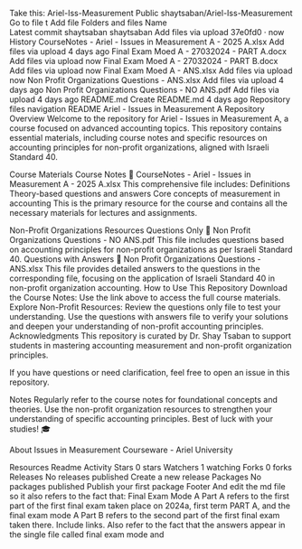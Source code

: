 Take this: Ariel-Iss-Measurement
Public
shaytsaban/Ariel-Iss-Measurement
Go to file
t
Add file
Folders and files
Name		
Latest commit
shaytsaban
shaytsaban
Add files via upload
37e0fd0
 · 
now
History
CourseNotes - Ariel - Issues in Measurement A - 2025 A.xlsx
Add files via upload
4 days ago
Final Exam Moed A - 27032024 - PART A.docx
Add files via upload
now
Final Exam Moed A - 27032024 - PART B.docx
Add files via upload
now
Final Exam Moed A - ANS.xlsx
Add files via upload
now
Non Profit Organizations Questions - ANS.xlsx
Add files via upload
4 days ago
Non Profit Organizations Questions - NO ANS.pdf
Add files via upload
4 days ago
README.md
Create README.md
4 days ago
Repository files navigation
README
Ariel - Issues in Measurement A
Repository Overview
Welcome to the repository for Ariel - Issues in Measurement A, a course focused on advanced accounting topics. This repository contains essential materials, including course notes and specific resources on accounting principles for non-profit organizations, aligned with Israeli Standard 40.

Course Materials
Course Notes
📄 CourseNotes - Ariel - Issues in Measurement A - 2025 A.xlsx
This comprehensive file includes:
Definitions
Theory-based questions and answers
Core concepts of measurement in accounting
This is the primary resource for the course and contains all the necessary materials for lectures and assignments.

Non-Profit Organizations Resources
Questions Only
📄 Non Profit Organizations Questions - NO ANS.pdf
This file includes questions based on accounting principles for non-profit organizations as per Israeli Standard 40.
Questions with Answers
📄 Non Profit Organizations Questions - ANS.xlsx
This file provides detailed answers to the questions in the corresponding file, focusing on the application of Israeli Standard 40 in non-profit organization accounting.
How to Use This Repository
Download the Course Notes: Use the link above to access the full course materials.
Explore Non-Profit Resources:
Review the questions only file to test your understanding.
Use the questions with answers file to verify your solutions and deepen your understanding of non-profit accounting principles.
Acknowledgments
This repository is curated by Dr. Shay Tsaban to support students in mastering accounting measurement and non-profit organization principles.

If you have questions or need clarification, feel free to open an issue in this repository.

Notes
Regularly refer to the course notes for foundational concepts and theories.
Use the non-profit organization resources to strengthen your understanding of specific accounting principles.
Best of luck with your studies! 🎓

About
Issues in Measurement Courseware - Ariel University

Resources
 Readme
 Activity
Stars
 0 stars
Watchers
 1 watching
Forks
 0 forks
Releases
No releases published
Create a new release
Packages
No packages published
Publish your first package
Footer
 And edit the md file so it also refers to the fact that: Final Exam Mode A Part A refers to the first part of the first final exam taken place on 2024a, first term PART A, and the final exam mode A Part B refers to the second part of the first final exam taken there. Include links. Also refer to the fact that the answers appear in the single file called final exam mode and 
